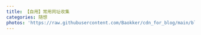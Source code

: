```yaml
---
title: 【自用】常用网址收集
categories: 随想
photos: 'https://raw.githubusercontent.com/Baokker/cdn_for_blog/main/blog_imgs/defaultImages.jpg'
---
```

